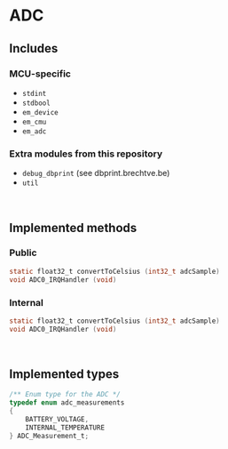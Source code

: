 # ADC

## Includes

### MCU-specific

- `stdint`
- `stdbool`
- `em_device`
- `em_cmu`
- `em_adc`

### Extra modules from this repository

- `debug_dbprint` (see dbprint.brechtve.be)
- `util`

<br/>

## Implemented methods

### Public

```C
static float32_t convertToCelsius (int32_t adcSample)
void ADC0_IRQHandler (void)
```

### Internal

```C
static float32_t convertToCelsius (int32_t adcSample)
void ADC0_IRQHandler (void)
```

<br/>

## Implemented types

```C
/** Enum type for the ADC */
typedef enum adc_measurements
{
	BATTERY_VOLTAGE,
	INTERNAL_TEMPERATURE
} ADC_Measurement_t;
```
